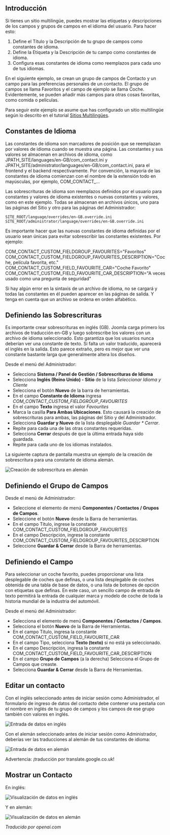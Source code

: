 <!-- Filename: J3.x:Adding_custom_fields/Multilingual_Sites / Display title: Sitios multilingües -->

## Introducción

Si tienes un sitio multilingüe, puedes mostrar las etiquetas y descripciones de los campos y grupos de campos en el idioma del usuario. Para hacer esto:

1. Define el Título y la Descripción de tu grupo de campos como constantes de idioma.
2. Define la Etiqueta y la Descripción de tu campo como constantes de idioma.
3. Configura esas constantes de idioma como reemplazos para cada uno de tus idiomas.

En el siguiente ejemplo, se crean un grupo de campos de Contacto y un campo para las preferencias personales de un contacto. El grupo de campos se llama Favoritos y el campo de ejemplo se llama Coche. Evidentemente, se pueden añadir más campos para otras cosas favoritas, como comida o películas.

Para seguir este ejemplo se asume que has configurado un sitio multilingüe según lo descrito en el tutorial [Sitios Multilingües](jdocmanual?article=user/languages/setup-a-multilingual-site).

## Constantes de Idioma

Las constantes de idioma son marcadores de posición que se reemplazan por valores de idioma cuando se muestra una página. Las constantes y sus valores se almacenan en archivos de idioma, como JPATH_SITE/languages/en-GB/com_contact.ini y JPATH_SITE/administrator/languages/en-GB/com_contact.ini, para el frontend y el backend respectivamente. Por convención, la mayoría de las constantes de idioma comienzan con el nombre de la extensión todo en mayúsculas, por ejemplo, COM_CONTACT_...

Las sobrescrituras de idioma son reemplazos definidos por el usuario para constantes y valores de idioma existentes o nuevas constantes y valores, como en este ejemplo. Todas se almacenan en archivos únicos, uno para las páginas del Sitio y otro para las páginas del Administrador:
```
SITE_ROOT/language/overrides/en-GB.override.ini
SITE_ROOT/administrator/language/overrides/en-GB.override.ini
```
Es importante hacer que las nuevas constantes de idioma definidas por el usuario sean únicas para evitar sobrescribir las constantes existentes. Por ejemplo:

COM_CONTACT_CUSTOM_FIELDGROUP_FAVOURITES="Favoritos"
COM_CONTACT_CUSTOM_FIELDGROUP_FAVOURITES_DESCRIPTION="Coche, película favorita, etc."
COM_CONTACT_CUSTOM_FIELD_FAVOURITE_CAR="Coche Favorito"
COM_CONTACT_CUSTOM_FIELD_FAVOURITE_CAR_DESCRIPTION="A veces usado como una pregunta de seguridad"

Si hay algún error en la sintaxis de un archivo de idioma, no se cargará y todas las constantes en él pueden aparecer en las páginas de salida. Y tenga en cuenta que un archivo se ordena en orden alfabético.

## Definiendo las Sobrescrituras

Es importante crear sobrescrituras en inglés (GB). Joomla carga primero los archivos de traducción en-GB y luego sobrescribe los valores con un archivo de idioma seleccionado. Esto garantiza que los usuarios nunca deberían ver una constante de texto. Si falta un valor traducido, aparecerá el inglés en la salida. Esto parece extraño, pero es mejor que ver una constante bastante larga que generalmente altera los diseños.

Desde el menú del Administrador:

* Selecciona **Sistema / Panel de Gestión / Sobrescrituras de Idioma**
* Selecciona **Inglés (Reino Unido) - Sitio** de la lista *Seleccionar Idioma y Cliente*
* Selecciona el botón **Nuevo** de la barra de herramientas.
* En el campo **Constante de Idioma** ingresa *COM_CONTACT_CUSTOM_FIELDGROUP_FAVOURITES*
* En el campo **Texto** ingresa el valor *Favourites*
* Marca la casilla **Para Ambas Ubicaciones**. Esto causará la creación de sobrescrituras para ambas, las páginas del Sitio y del Administrador.
* Selecciona **Guardar y Nuevo** de la lista desplegable *Guardar * Cerrar*.
* Repite para cada una de las otras constantes requeridas.
* Selecciona **Cerrar** después de que la última entrada haya sido guardada.
* Repite para cada uno de los idiomas instalados.

La siguiente captura de pantalla muestra un ejemplo de la creación de sobrescritura para una constante de idioma alemán.

![Creación de sobrescritura en alemán](../../../en/images/fields/fields-overrides-creation-de.png)

## Definiendo el Grupo de Campos

Desde el menú de Administrador:

* Seleccione el elemento de menú **Componentes / Contactos / Grupos de Campos**.
* Seleccione el botón **Nuevo** desde la Barra de herramientas.
* En el campo Título, ingrese la constante COM_CONTACT_CUSTOM_FIELDGROUP_FAVOURITES
* En el campo Descripción, ingrese la constante COM_CONTACT_CUSTOM_FIELDGROUP_FAVOURITES_DESCRIPTION
* Seleccione **Guardar & Cerrar** desde la Barra de herramientas.

## Definiendo el Campo

Para seleccionar un coche favorito, puedes proporcionar una lista desplegable de coches que definas, o una lista desplegable de coches obtenida de una tabla de base de datos, o una lista de botones de opción con etiquetas que definas. En este caso, un sencillo campo de entrada de texto permitirá la entrada de cualquier marca y modelo de coche de toda la historia mundial de la industria del automóvil.

Desde el menú del Administrador:

* Selecciona el elemento de menú **Componentes / Contactos / Campos**.
* Selecciona el botón **Nuevo** de la Barra de Herramientas.
* En el campo Título, ingresa la constante COM_CONTACT_CUSTOM_FIELD_FAVOURITE_CAR
* En el campo Tipo, selecciona **Texto (texto)** si no está ya seleccionado.
* En el campo Descripción, ingresa la constante COM_CONTACT_CUSTOM_FIELD_FAVOURITE_CAR_DESCRIPTION
* En el campo **Grupo de Campos** (a la derecha) Selecciona el Grupo de Campos que creaste.
* Selecciona **Guardar & Cerrar** desde la Barra de Herramientas.

## Editar un contacto

Con el inglés seleccionado antes de iniciar sesión como Administrador, el formulario de ingreso de datos del contacto debe contener una pestaña con el nombre en inglés de tu grupo de campos y los campos de ese grupo también con valores en inglés.

![Entrada de datos en inglés](../../../en/images/fields/fields-overrides-entry.png)

Con el alemán seleccionado antes de iniciar sesión como Administrador, deberías ver las traducciones al alemán de tus constantes de idioma:

![Entrada de datos en alemán](../../../en/images/fields/fields-overrides-entry-de.png)

Advertencia: ¡traducción por translate.google.co.uk!

## Mostrar un Contacto

En inglés:

![Visualización de datos en inglés](../../../en/images/fields/fields-overrides-display.png)

Y en alemán:

![Visualización de datos en alemán](../../../en/images/fields/fields-overrides-display-de.png)

*Traducido por openai.com*

